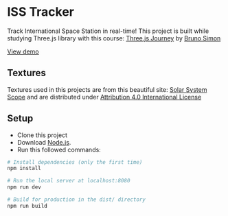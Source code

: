 # ISS Tracker

Track International Space Station in real-time!
This project is built while studying Three.js library with this course: [Three.js Journey](https://threejs-journey.com/) by [Bruno Simon](https://bruno-simon.com/)

[View demo](https://oleksii-ponomarov.github.io/space/)

## Textures
Textures used in this projects are from this beautiful site: [Solar System Scope](https://www.solarsystemscope.com/textures) and are distributed under [Attribution 4.0 International License](https://creativecommons.org/licenses/by/4.0/)

## Setup
- Clone this project
- Download [Node.js](https://nodejs.org/en/download/).
- Run this followed commands:

``` bash
# Install dependencies (only the first time)
npm install

# Run the local server at localhost:8080
npm run dev

# Build for production in the dist/ directory
npm run build
```

